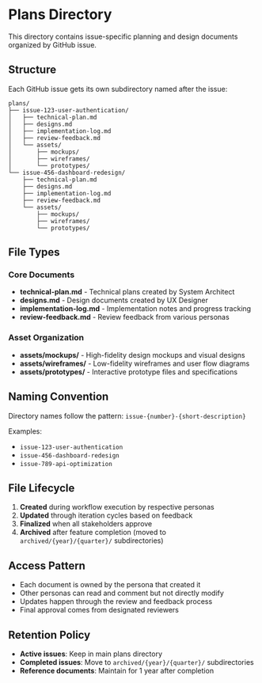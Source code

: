 # Plans Directory

This directory contains issue-specific planning and design documents organized by GitHub issue.

## Structure

Each GitHub issue gets its own subdirectory named after the issue:

```
plans/
├── issue-123-user-authentication/
│   ├── technical-plan.md
│   ├── designs.md
│   ├── implementation-log.md
│   ├── review-feedback.md
│   └── assets/
│       ├── mockups/
│       ├── wireframes/
│       └── prototypes/
└── issue-456-dashboard-redesign/
    ├── technical-plan.md
    ├── designs.md
    ├── implementation-log.md
    ├── review-feedback.md
    └── assets/
        ├── mockups/
        ├── wireframes/
        └── prototypes/
```

## File Types

### Core Documents
- **technical-plan.md** - Technical plans created by System Architect
- **designs.md** - Design documents created by UX Designer
- **implementation-log.md** - Implementation notes and progress tracking
- **review-feedback.md** - Review feedback from various personas

### Asset Organization
- **assets/mockups/** - High-fidelity design mockups and visual designs
- **assets/wireframes/** - Low-fidelity wireframes and user flow diagrams
- **assets/prototypes/** - Interactive prototype files and specifications

## Naming Convention

Directory names follow the pattern: `issue-{number}-{short-description}`

Examples:
- `issue-123-user-authentication`
- `issue-456-dashboard-redesign` 
- `issue-789-api-optimization`

## File Lifecycle

1. **Created** during workflow execution by respective personas
2. **Updated** through iteration cycles based on feedback
3. **Finalized** when all stakeholders approve
4. **Archived** after feature completion (moved to `archived/{year}/{quarter}/` subdirectories)

## Access Pattern

- Each document is owned by the persona that created it
- Other personas can read and comment but not directly modify
- Updates happen through the review and feedback process
- Final approval comes from designated reviewers

## Retention Policy

- **Active issues**: Keep in main plans directory
- **Completed issues**: Move to `archived/{year}/{quarter}/` subdirectories
- **Reference documents**: Maintain for 1 year after completion
